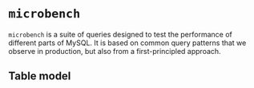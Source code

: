 `microbench`
============

`microbench` is a suite of queries designed to test the performance of different parts of MySQL. It is based on common query patterns that we observe in production, but also from a first-principled approach.

Table model
-----------

